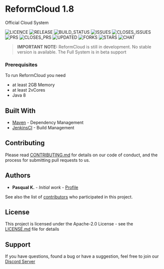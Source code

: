 # ReformCloud 1.8

Official Cloud System

![LICENCE](https://img.shields.io/github/license/reformcloudproject/reformcloud.svg)
![RELEASE](https://img.shields.io/github/release/reformcloudproject/reformcloud.svg)
![BUILD_STATUS](https://travis-ci.com/reformcloudproject/reformcloud.svg?branch=progress)
![ISSUES](https://img.shields.io/github/issues/reformcloudproject/reformcloud.svg)
![CLOSES_ISSUES](https://img.shields.io/github/issues-closed/reformcloudproject/reformcloud.svg)
![PRS](https://img.shields.io/github/issues-pr/reformcloudproject/reformcloud.svg)
![CLOSES_PRS](https://img.shields.io/github/issues-pr-closed/reformcloudproject/reformcloud.svg)
![UPDATED](https://img.shields.io/github/last-commit/reformcloudproject/reformcloud.svg)
![FORKS](https://img.shields.io/github/forks/reformcloudproject/reformcloud.svg)
![STARS](https://img.shields.io/github/stars/reformcloudproject/reformcloud.svg)
![CHAT](https://img.shields.io/discord/499666347337449472.svg)

> <b>IMPORTANT NOTE:</b> ReformCloud is still in development. No stable version is available. The Full System is in beta support

### Prerequisites

To run ReformCloud you need 
 * at least 2GB Memory
 * at least 2vCores
 * Java 8

## Built With

* [Maven](https://maven.apache.org/) - Dependency Management
* [JenkinsCI](https://ci.reformcloud.systems) - Build Management

## Contributing

Please read [CONTRIBUTING.md](https://github.com/reformcloudproject/reformcloud/blob/progress/.github/CONTRIBUTING.md) for details on our code of conduct, and the process for submitting pull requests to us.

## Authors

* **Pasqual K.** - *Initial work* - [Profile](https://github.com/KlaroYT)

See also the list of [contributors](https://github.com/reformcloudproject/reformcloud/graphs/contributors) who participated in this project.

## License

This project is licensed under the Apache-2.0 License - see the [LICENSE.md](../LICENSE) file for details

## Support

If you have questions, found a bug or have a suggestion, feel free to join our [Discord Server](https://discord.gg/uskXdVZ)
